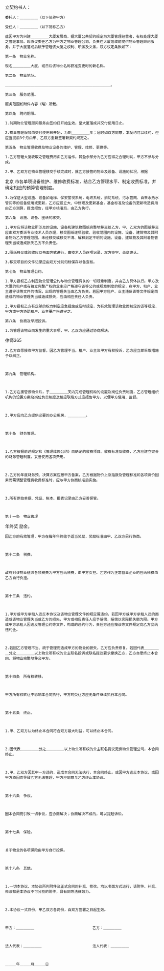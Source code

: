 
  立契约书人：

    委托人：＿＿＿＿＿（以下简称甲方）

    受任人：＿＿＿＿＿（以下简称乙方）

    兹因甲方为兴建＿＿＿＿＿大厦发展商，据大厦公共契约规定为大厦管理经营者，有权处理大厦之管理事务。现协议委任乙方为甲方之物业管理公司，负责在大厦落成前提供物业管理顾问服务，并于大厦落成后赋予管理该大厦之权利、职务及义务，双方议定条款如下：

    第一条　物业名称。

    现名＿＿＿＿＿大厦，或日后该物业名称获准变更时的新名称。

    第二条　物业地址。

    ＿＿＿＿＿＿＿＿＿＿＿＿＿＿＿＿＿＿＿＿＿＿＿＿＿＿＿＿＿。

    第三条　服务范围。

    服务范围如附件内容（略）所载。

    第四条　聘约期限。

    1.前期物业管理顾问服务由签约日开始生效，至大厦落成并交付使用日止。

    2.物业管理服务由交付使用日开始，为期＿＿＿＿＿年；届时如双方同意，本契约可以续约，但应当提前3个月由甲、乙双方重新签署新契约规定之。

    第五条　物业管理收费及物业设备的维护、管理、维修、更换等。

    1.乙方管理大厦收取之管理费用由乙方运作，其盈余部分为乙方应得之合理利润，甲方不参与分成。

    2.甲、乙双方在物业管理移交手续完成时，就乙方接管的物业及设备、设施的状况，根据
北京
市各单项设备维护、维修收费标准，结合乙方管理水平、制定收费标准，并确定相应的预算管理制度。

    3.为保证大型设施、设备如电梯、保安警视系统，电讯系统，消防系统、污水管网、自来水热水管网等的设备使用或更新，乙方应设立大、中修理及更新基金，基金标准及设备的更新改造费用由乙方测算，提出报告，经甲方核准后，由乙方执行。

    第六条　设施、设备、图纸的移交。

    1.甲方应将该物业所涉及的设施、设备和建筑物图纸完整地移交给乙方，甲、乙双方的图纸移交应由双方委派专业技术人员办理，移交图纸逐项验收，验收范围内的设施、设备、建筑物及其附着物为乙方管理范围。未经移交或移交不清、解释划定不明的设施、设备、建筑物及其附着物管理失当或造成损失乙方不负责任。

    2.图纸移交或验收应以书面方式进行，由技术人员逐项记录，双方签字、盖章确认。

    3.移交项目的文件记录应由双方分别归档保存以备查核。

    第七条　物业管理公约。

    1.甲方授权乙方制定物业管理公约与物业管理有关的一切规章制度，并由乙方具体执行。甲方及大厦的租户或有独立完整产权的业主应严格遵守该等公约或规章制度的规定，在甲方、租户、业主遵守该等文件的情况，出现的管理失当由乙方负责。若因甲方租户、业主违反该等文件规定而造成的物业管理失当或造成损失，应由相应责任人负责。

    2.甲方授权乙方有足够的权力制定应急措施或临时规定，为有效管理该物业而制定的该等规定，甲方或甲方协助租户、业主要严格遵守之。

    第八条　协商及举报投诉。

    1.为管理该物业而发生的重大事项，甲、乙双方应通过协商解决。





 
律师365






    2.乙方自愿接收甲方监督，因乙方管理不当，租户、业主及甲方有权投诉，乙方应立即采取措施予以纠正。



    第九条　管理机构。



    1.乙方在接管该物业后，于＿＿＿＿＿天内完成管理机构的设置及岗位负责制度，乙方管理组织机构的设置方案及岗位负责制度及相应联络方式应报告甲方，以便甲方使用、监督。



    2.甲方应向乙方提供必要的办公用房，＿＿＿＿＿。



    第十条　财务管理。



    1.乙方根据前述规定和《管理维修公约》而确定的收费项目、收费标准及收费，乙方应建立完善的财务管理制度。妥善使用各项费用。



    2.乙方的年度财务预、决算方案应报甲方备案，乙方根据物价上涨指数及管理标准和各项调价因素而需调整管理费收费标准时，应与甲方协商核准后实施。



    3.所有原始单据、凭证、帐本、报表记录由乙方妥善保管。



    第十一条　物业管理

年终奖
励金。



    因乙方的有效管理，甲方在每年年终给予适当奖励，奖励标准由甲、乙双方另行协商。



    第十二条　税费。



    政府对该物业征收各项税费为甲方应纳税费，由甲方负担。乙方作为正常营业企业的应纳税费由乙方自行负担。



    第十三条　违约。



    1.甲方或甲方承租人违反本协议及该物业管理文件的规定属违约，若因甲方或甲方承租人违约而造成该物业管理失当或乙方的损失，甲方或相应责任人应予赔偿，赔偿以实际损失额为限。甲方或甲方承租人因违反管理公约等文件，构成的违约行为，责任方还应按该等文件规定向乙方交纳违约金。



    2.若因乙方管理不当、疏于管理而造成甲方的物业的损失，乙方应负责修复。若因代表＿＿＿＿＿分之＿＿＿＿＿以上物业所有权的业主联名投诉或联名提议要求撤换乙方，乙方自愿终止本合同，将物业完整地移交甲方。



    第十四条　所有权转移。



    甲方所有权转让不影响本合同执行，甲方的受让方应无条件继续执行本合同。



    第十五条　终止。



    1.甲、乙双方认为终止本合同符合双方最大利益，可以终止本合同。



    2.因代表＿＿＿＿＿分之＿＿＿＿＿以上物业所有权的业主联名提议更换物业管理公司，本合同终止。



    3.甲、乙双方因其中一方违约，造成本合同无法执行，本合同终止。或因甲方违反本协议，或因甲方原因而导致乙方无法管理，甲方应同意与乙方终止本协议。



    第十六条　争议。



    因本合同而引致一切争议，应协商解决；协商解决不成的，可以提起诉讼。



    第十七条　保险。



    关于物业的各项保险由甲方自行投保。



    第十八条　其他。



    1.一切本协议、本协议所列附件及正式合同的补充、修改，均以书面方式进行，该附件、补充、修改都是本协议不可分割的附件，具有同等法律效力。



    2.本协议一式四份，甲乙双方各两份，自双方签署之日起生效。



    甲方：＿＿＿＿＿　　　　　　　　　　　　　　　　乙方：＿＿＿＿＿



    法人代表：＿＿＿＿＿　　　　　　　　　　　　　　法人代表：＿＿＿＿＿



    ＿＿＿年＿＿＿月＿＿＿日

 


 

 
 
 
 
 
  


  
 

  


  


  
 
 
 
 

